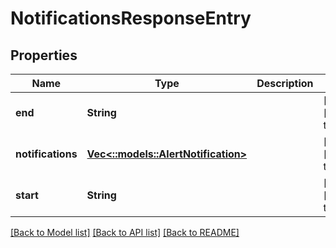 # NotificationsResponseEntry

## Properties
Name | Type | Description | Notes
------------ | ------------- | ------------- | -------------
**end** | **String** |  | [optional] [default to null]
**notifications** | [**Vec<::models::AlertNotification>**](AlertNotification.md) |  | [optional] [default to null]
**start** | **String** |  | [optional] [default to null]

[[Back to Model list]](../README.md#documentation-for-models) [[Back to API list]](../README.md#documentation-for-api-endpoints) [[Back to README]](../README.md)


